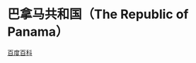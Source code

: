 # 巴拿马共和国（The Republic of Panama）

[百度百科](https://baike.baidu.com/item/%E5%B7%B4%E6%8B%BF%E9%A9%AC/423973)